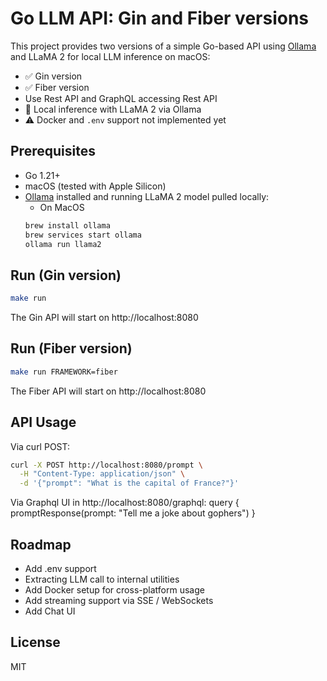 # Go LLM API: Gin and Fiber versions

This project provides two versions of a simple Go-based API using [Ollama](https://ollama.com) and LLaMA 2 for local LLM inference on macOS:

- ✅ Gin version
- ✅ Fiber version
- Use Rest API and GraphQL accessing Rest API
- 🧠 Local inference with LLaMA 2 via Ollama
- ⚠️ Docker and `.env` support not implemented yet

## Prerequisites

- Go 1.21+
- macOS (tested with Apple Silicon)
- [Ollama](https://ollama.com/download) installed and running LLaMA 2 model pulled locally:
  - On MacOS
  ```bash
  brew install ollama
  brew services start ollama
  ollama run llama2

## Run (Gin version)
  ```bash
  make run
  ```
The Gin API will start on http://localhost:8080

## Run (Fiber version)
  ```bash
  make run FRAMEWORK=fiber
  ```
The Fiber API will start on http://localhost:8080

## API Usage
Via curl POST:

```bash
curl -X POST http://localhost:8080/prompt \
  -H "Content-Type: application/json" \
  -d '{"prompt": "What is the capital of France?"}'
```

Via Graphql UI in http://localhost:8080/graphql:
query {
  promptResponse(prompt: "Tell me a joke about gophers")
}

## Roadmap
 - Add .env support
 - Extracting LLM call to internal utilities
 - Add Docker setup for cross-platform usage
 - Add streaming support via SSE / WebSockets
 - Add Chat UI

## License
MIT
